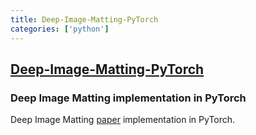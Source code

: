```yaml
---
title: Deep-Image-Matting-PyTorch
categories: ['python']
---
```

## [Deep-Image-Matting-PyTorch](https://github.com/foamliu/Deep-Image-Matting-PyTorch)

### Deep Image Matting implementation in PyTorch


Deep Image Matting [paper](https://arxiv.org/abs/1703.03872) implementation in PyTorch.
